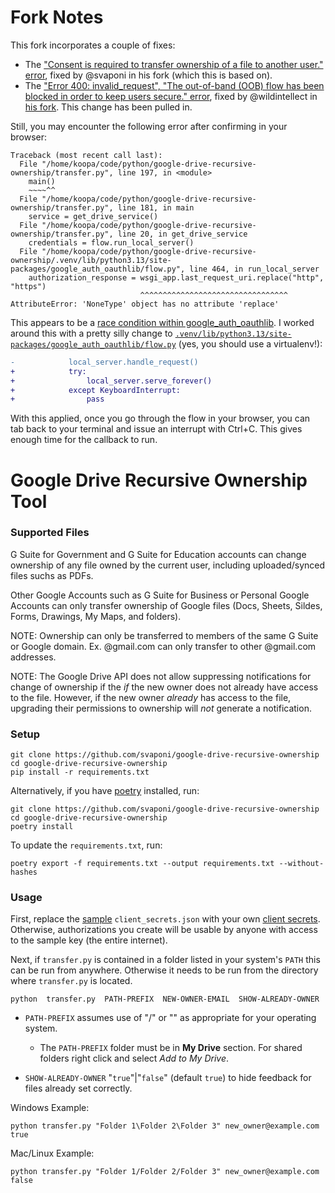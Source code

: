 # Fork Notes

This fork incorporates a couple of fixes:
- The ["Consent is required to transfer ownership of a file to another user." error](https://github.com/davidstrauss/google-drive-recursive-ownership/issues/44), fixed by @svaponi in his fork (which this is based on).
- The ["Error 400: invalid_request", "The out-of-band (OOB) flow has been blocked in order to keep users secure." error](https://github.com/davidstrauss/google-drive-recursive-ownership/issues/42), fixed by @wildintellect in [his fork](https://github.com/wildintellect/google-drive-recursive-ownership/tree/fix/oob). This change has been pulled in.

Still, you may encounter the following error after confirming in your browser:

```
Traceback (most recent call last):
  File "/home/koopa/code/python/google-drive-recursive-ownership/transfer.py", line 197, in <module>
    main()
    ~~~~^^
  File "/home/koopa/code/python/google-drive-recursive-ownership/transfer.py", line 181, in main
    service = get_drive_service()
  File "/home/koopa/code/python/google-drive-recursive-ownership/transfer.py", line 20, in get_drive_service
    credentials = flow.run_local_server()
  File "/home/koopa/code/python/google-drive-recursive-ownership/.venv/lib/python3.13/site-packages/google_auth_oauthlib/flow.py", line 464, in run_local_server
    authorization_response = wsgi_app.last_request_uri.replace("http", "https")
                             ^^^^^^^^^^^^^^^^^^^^^^^^^^^^^^^^^
AttributeError: 'NoneType' object has no attribute 'replace'
```

This appears to be a [race condition within google_auth_oauthlib](https://github.com/googleapis/google-auth-library-python-oauthlib/issues/69). I worked around this with a pretty silly change to [`.venv/lib/python3.13/site-packages/google_auth_oauthlib/flow.py`](https://github.com/googleapis/google-auth-library-python-oauthlib/blob/4b1a5f33f282af79999d7ed80d11a246a7e301a2/google_auth_oauthlib/flow.py#L453C13-L453C42) (yes, you should use a virtualenv!):

```diff
-            local_server.handle_request()
+            try:
+                local_server.serve_forever()
+            except KeyboardInterrupt:
+                pass
```

With this applied, once you go through the flow in your browser, you can tab back to your terminal and issue an interrupt with Ctrl+C. This gives enough time for the callback to run.

# Google Drive Recursive Ownership Tool

### Supported Files

G Suite for Government and G Suite for Education accounts can change ownership of any file owned by the current user, including uploaded/synced files suchs as PDFs.

Other Google Accounts such as G Suite for Business or Personal Google Accounts can only transfer ownership of Google files (Docs, Sheets, Sildes, Forms, Drawings, My Maps, and folders).

NOTE: Ownership can only be transferred to members of the same G Suite or Google domain. Ex. @gmail.com can only transfer to other @gmail.com addresses.

NOTE: The Google Drive API does not allow suppressing notifications for change of ownership if the _if_ the new owner does not already have access to the file. However, if the new owner _already_ has access to the file, upgrading their permissions to ownership will _not_ generate a notification.

### Setup

```shell
git clone https://github.com/svaponi/google-drive-recursive-ownership
cd google-drive-recursive-ownership
pip install -r requirements.txt
```

Alternatively, if you have [poetry](https://python-poetry.org/docs/) installed, run:

```shell
git clone https://github.com/svaponi/google-drive-recursive-ownership
cd google-drive-recursive-ownership
poetry install
```

To update the `requirements.txt`, run:

```commandline
poetry export -f requirements.txt --output requirements.txt --without-hashes
```


### Usage

First, replace the [sample](https://github.com/gsuitedevs/python-samples/blob/d4fa75401e9b637f67da6fe021801d8b4cbd8cd0/drive/driveapp/client_secrets.json) `client_secrets.json` with your own [client secrets](https://github.com/googleapis/google-api-python-client/blob/master/docs/client-secrets.md). Otherwise, authorizations you create will be usable by anyone with access to the sample key (the entire internet).

Next, if `transfer.py` is contained in a folder listed in your system's `PATH` this can be run from anywhere. Otherwise it needs to be run from the directory where `transfer.py` is located.

    python  transfer.py  PATH-PREFIX  NEW-OWNER-EMAIL  SHOW-ALREADY-OWNER
    
 - `PATH-PREFIX` assumes use of "/" or "\" as appropriate for your operating system.

   * The `PATH-PREFIX` folder must be in **My Drive** section. For shared folders right click and select _Add to My Drive_.

 - `SHOW-ALREADY-OWNER` "`true`"|"`false`" (default `true`) to hide feedback for files already set correctly.
    
Windows Example:

    python transfer.py "Folder 1\Folder 2\Folder 3" new_owner@example.com true

Mac/Linux Example:

    python transfer.py "Folder 1/Folder 2/Folder 3" new_owner@example.com false
